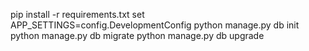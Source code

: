 
pip install -r requirements.txt
set APP_SETTINGS=config.DevelopmentConfig
python manage.py db init
python manage.py db migrate
python manage.py db upgrade
